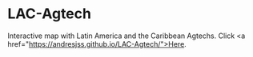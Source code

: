 # LAC-Agtech

Interactive map with Latin America and the Caribbean Agtechs. Click <a href=\"https://andresjss.github.io/LAC-Agtech/">Here</a>.
